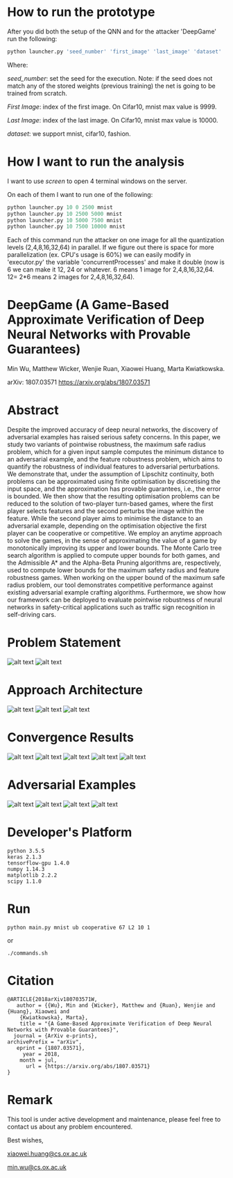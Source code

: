 # How to run the prototype
After you did both the setup of the QNN and for the attacker 'DeepGame' run the following:
```python
python launcher.py 'seed_number' 'first_image' 'last_image' 'dataset'
```
Where:

*seed_number*: set the seed for the execution. Note: if the seed does not match any of
the stored weights (previous training) the net is going to be trained from scratch.

*First Image*: index of the first image. On Cifar10, mnist max value is 9999.

*Last Image*: index of the last image. On Cifar10, mnist max value is 10000.

*dataset*: we support mnist, cifar10, fashion.

# How I want to run the analysis

I want to use *screen* to open 4 terminal windows on the server.

On each of them I want to run one of the following:
```python
python launcher.py 10 0 2500 mnist
python launcher.py 10 2500 5000 mnist
python launcher.py 10 5000 7500 mnist
python launcher.py 10 7500 10000 mnist
```

Each of this command run the attacker on one image for all 
the quantization levels (2,4,8,16,32,64) in parallel. 
If we figure out there is space for more parallelization (ex. CPU's usage is 60%) 
we can easily modify in 'executor.py' the variable 'concurrentProcesses'
and make it double (now is 6 we can make it 12, 24 or whatever. 
6 means 1 image for 2,4,8,16,32,64. 12= 2*6 means 2 images for 2,4,8,16,32,64).

# DeepGame (A Game-Based Approximate Verification of Deep Neural Networks with Provable Guarantees)

Min Wu, Matthew Wicker, Wenjie Ruan, Xiaowei Huang, Marta Kwiatkowska.

arXiv: 1807.03571
https://arxiv.org/abs/1807.03571

# Abstract
Despite the improved accuracy of deep neural networks, the discovery of adversarial examples has raised serious safety concerns. In this paper, we study two variants of pointwise robustness, the maximum safe radius problem, which for a given input sample computes the minimum distance to an adversarial example, and the feature robustness problem, which aims to quantify the robustness of individual features to adversarial perturbations. We demonstrate that, under the assumption of Lipschitz continuity, both problems can be approximated using finite optimisation by discretising the input space, and the approximation has provable guarantees, i.e., the error is bounded. We then show that the resulting optimisation problems can be reduced to the solution of two-player turn-based games, where the first player selects features and the second perturbs the image within the feature. While the second player aims to minimise the distance to an adversarial example, depending on the optimisation objective the first player can be cooperative or competitive. We employ an anytime approach to solve the games, in the sense of approximating the value of a game by monotonically improving its upper and lower bounds. The Monte Carlo tree search algorithm is applied to compute upper bounds for both games, and the Admissible A* and the Alpha-Beta Pruning algorithms are, respectively, used to compute lower bounds for the maximum safety radius and feature robustness games. When working on the upper bound of the maximum safe radius problem, our tool demonstrates competitive performance against existing adversarial example crafting algorithms. Furthermore, we show how our framework can be deployed to evaluate pointwise robustness of neural networks in safety-critical applications such as traffic sign recognition in self-driving cars.

# Problem Statement
![alt text](figures/MSR.png)
![alt text](figures/FR.png)

# Approach Architecture
![alt text](figures/Architecture.png)
![alt text](figures/Lipschitz.png)
![alt text](figures/Game.png)

# Convergence Results
![alt text](figures/Cooperative_MNIST.png)
![alt text](figures/Cooperative_GTSRB.png)
![alt text](figures/Feature.png)
![alt text](figures/Competitive_CIFAR10.png)
![alt text](figures/Competitive_GTSRB.png)

# Adversarial Examples
![alt text](figures/Adversary.png)
![alt text](figures/Adv_MNIST.png)
![alt text](figures/Adv_CIFAR10.png)
![alt text](figures/Adv_GTSRB.png)

# Developer's Platform
```
python 3.5.5
keras 2.1.3
tensorflow-gpu 1.4.0
numpy 1.14.3
matplotlib 2.2.2
scipy 1.1.0
```

# Run
```
python main.py mnist ub cooperative 67 L2 10 1
```
or
```
./commands.sh
```

# Citation
```
@ARTICLE{2018arXiv180703571W,
   author = {{Wu}, Min and {Wicker}, Matthew and {Ruan}, Wenjie and {Huang}, Xiaowei and 
	{Kwiatkowska}, Marta},
    title = "{A Game-Based Approximate Verification of Deep Neural Networks with Provable Guarantees}",
  journal = {ArXiv e-prints},
archivePrefix = "arXiv",
   eprint = {1807.03571},
     year = 2018,
    month = jul,
      url = {https://arxiv.org/abs/1807.03571}
}

```

# Remark
This tool is under active development and maintenance, please feel free to contact us about any problem encountered.

Best wishes,

xiaowei.huang@cs.ox.ac.uk

min.wu@cs.ox.ac.uk
